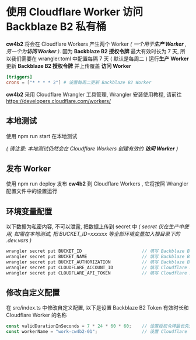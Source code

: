 # **使用 Cloudflare Worker 访问 Backblaze B2 私有桶**

**cw4b2** 将会在 Cloudflare Workers 产生两个 Worker *( 一个用于**生产 Worker** , 另一个为**访问 Worker** )*. 因为 **Backblaze B2 授权令牌** 最大有效时长为 7 天, 所以我们需要在 wrangler.toml 中配置每隔 7 天 ( 默认是每周二 ) 运行**生产 Worker** 更新 **Backblaze B2 授权令牌** 并上传覆盖 **访问 Worker**

```toml
[triggers]
crons = ["* * * * 2"] # 设置每周二更新 Backblaze B2 Worker
```

**cw4b2** 采用 Cloudflare Wrangler 工具管理, Wrangler 安装使用教程, 请前往 https://developers.cloudflare.com/workers/

## **本地测试**

使用 npm run start 在本地测试

*( 请注意: 本地测试仍然会在 Cloudflare Workers 创建有效的 **访问 Worker** )*

## **发布 Worker**

使用 npm run deploy 发布 **cw4b2** 到 Cloudflare Workers , 它将按照 Wrangler 配置文件中的设置运行

## **环境变量配置**

以下数据为私密内容, 不可以泄露, 把数据上传到 secret 中 *( secret 仅在生产中使用, 如需在本地测试, 把 BUCKET_ID=xxxxxx 等全部环境变量加入根目录下的 .dev.vars )*

```javascript
wrangler secret put BUCKET_ID                       // 填写 Backblaze B2 Bucket ID
wrangler secret put BUCKET_NAME                     // 填写 Backblaze B2 Bucket 名称
wrangler secret put BUCKET_AUTHORIZATION            // 填写 Backblaze B2 请求 Headers 的 Authorization 字段, 字段格式 "Basic Base64(keyID:applicationKey)"
wrangler secret put CLOUDFLARE_ACCOUNT_ID           // 填写 Cloudflare Account ID
wrangler secret put CLOUDFLARE_API_TOKEN            // 填写 Cloudflare API Token
```


## **修改自定义配置**

在 src/index.ts 中修改自定义配置, 以下是设置 Backblaze B2 Token 有效时长和 Cloudflare Worker 的名称

```javascript
const validDurationInSeconds = 7 * 24 * 60 * 60;    // 设置授权令牌最长失效时长 7 天
const workerName = "work-cw4b2-01";                 // 设置 Cloudflare Worker 的名称
```
